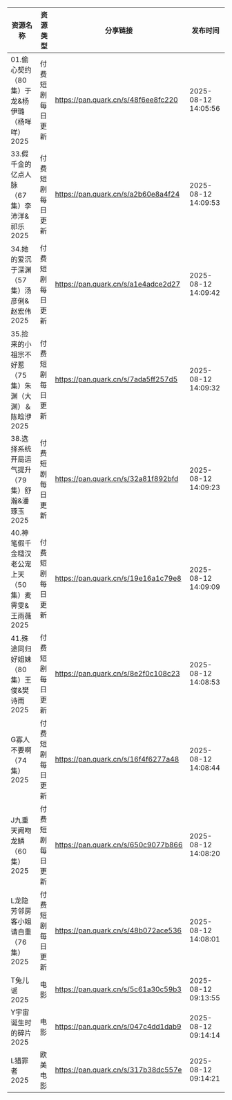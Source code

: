 | 资源名称                            | 资源类型     | 分享链接                                | 发布时间                |
| ------------------------------- | -------- | ----------------------------------- | ------------------- |
| 01.偷心契约（80集）于龙&杨伊璐（杨咩咩）2025     | 付费短剧每日更新 | https://pan.quark.cn/s/48f6ee8fc220 | 2025-08-12 14:05:56 |
| 33.假千金的亿点人脉（67集）李沛洋&祁乐2025      | 付费短剧每日更新 | https://pan.quark.cn/s/a2b60e8a4f24 | 2025-08-12 14:09:53 |
| 34.她的爱沉于深渊（57集）汤彦俐&赵宏伟2025      | 付费短剧每日更新 | https://pan.quark.cn/s/a1e4adce2d27 | 2025-08-12 14:09:42 |
| 35.捡来的小祖宗不好惹（75集）朱渊（大渊）＆陈晗洢2025 | 付费短剧每日更新 | https://pan.quark.cn/s/7ada5ff257d5 | 2025-08-12 14:09:32 |
| 38.选择系统开局运气提升（79集）舒瀚&潘琢玉2025    | 付费短剧每日更新 | https://pan.quark.cn/s/32a81f892bfd | 2025-08-12 14:09:23 |
| 40.神笔假千金糙汉老公宠上天（50集）麦霁雯&王雨薇2025 | 付费短剧每日更新 | https://pan.quark.cn/s/19e16a1c79e8 | 2025-08-12 14:09:09 |
| 41.殊途同归好姐妹（80集）王俊&樊诗雨2025       | 付费短剧每日更新 | https://pan.quark.cn/s/8e2f0c108c23 | 2025-08-12 14:08:53 |
| G寡人不要啊（74集）2025                 | 付费短剧每日更新 | https://pan.quark.cn/s/16f4f6277a48 | 2025-08-12 14:08:44 |
| J九重天阙吻龙鳞（60集）2025               | 付费短剧每日更新 | https://pan.quark.cn/s/650c9077b866 | 2025-08-12 14:08:20 |
| L龙隐芳邻房客小姐请自重（76集）2025           | 付费短剧每日更新 | https://pan.quark.cn/s/48b072ace536 | 2025-08-12 14:08:01 |
| T兔儿谣2025                        | 电影       | https://pan.quark.cn/s/5c61a30c59b3 | 2025-08-12 09:13:55 |
| Y宇宙诞生时的碎片2025                   | 电影       | https://pan.quark.cn/s/047c4dd1dab9 | 2025-08-12 09:14:14 |
| L猎罪者2025                        | 欧美电影     | https://pan.quark.cn/s/317b38dc557e | 2025-08-12 09:14:21 |

